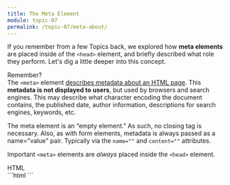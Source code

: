```yaml
---
title: The Meta Element
module: topic-07
permalink: /topic-07/meta-about/
---
```


<div class="divider-heading"></div>

If you remember from a few Topics back, we explored how **meta elements** are placed inside of the `<head>` element, and briefly described what role they perform. Let's dig a little deeper into this concept.

<p><span class="remember-text">Remember?</span><br/>
The <code>&lt;meta&gt;</code> element <a href="../../topic-04/head-meta/">describes metadata about an HTML page</a>. This <b>metadata is not displayed to users</b>, but used by browsers and search engines. This may describe  what character encoding the document contains, the published date, author information, descriptions for search engines, keywords, etc.</p>


The meta element is an “empty element.” As such, no closing tag is necessary. Also, as with form elements, metadata is always passed as a name="value" pair. Typically via the `name=""` and `content=""` attributes.

<span class="label label-danger">Important</span> `<meta>` elements are _always_ placed inside the `<head>` element.



<div class="code-heading">
  <span class="html">HTML</span>
</div>
```html
<!DOCTYPE html>
<html>
  <head>
    <!-- Meta data and information about your site, not visible to visitors. -->
  </head>

</html>
```
